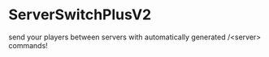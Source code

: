 # ServerSwitchPlusV2
send your players between servers with automatically generated /&lt;server> commands!
